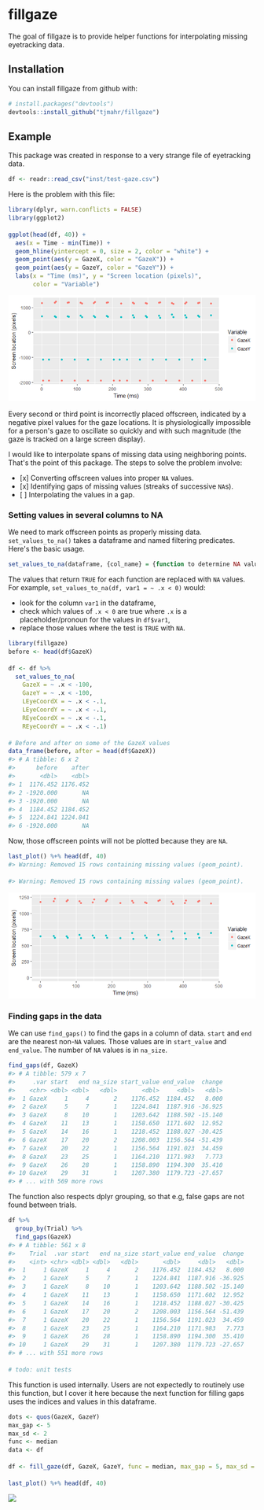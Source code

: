 
<!-- README.md is generated from README.Rmd. Please edit that file -->
fillgaze
========

The goal of fillgaze is to provide helper functions for interpolating missing eyetracking data.

Installation
------------

You can install fillgaze from github with:

``` r
# install.packages("devtools")
devtools::install_github("tjmahr/fillgaze")
```

Example
-------

This package was created in response to a very strange file of eyetracking data.

``` r
df <- readr::read_csv("inst/test-gaze.csv")
```

Here is the problem with this file:

``` r
library(dplyr, warn.conflicts = FALSE)
library(ggplot2)

ggplot(head(df, 40)) + 
  aes(x = Time - min(Time)) + 
  geom_hline(yintercept = 0, size = 2, color = "white") + 
  geom_point(aes(y = GazeX, color = "GazeX")) +
  geom_point(aes(y = GazeY, color = "GazeY")) + 
  labs(x = "Time (ms)", y = "Screen location (pixels)", 
       color = "Variable")
```

![](fig/README-unnamed-chunk-2-1.png)

Every second or third point is incorrectly placed offscreen, indicated by a negative pixel values for the gaze locations. It is physiologically impossible for a person's gaze to oscillate so quickly and with such magnitude (the gaze is tracked on a large screen display).

I would like to interpolate spans of missing data using neighboring points. That's the point of this package. The steps to solve the problem involve:

-   \[x\] Converting offscreen values into proper `NA` values.
-   \[x\] Identifying gaps of missing values (streaks of successive `NA`s).
-   \[ \] Interpolating the values in a gap.

### Setting values in several columns to NA

We need to mark offscreen points as properly missing data. `set_values_to_na()` takes a dataframe and named filtering predicates. Here's the basic usage.

``` r
set_values_to_na(dataframe, {col_name} = {function to determine NA values})
```

The values that return `TRUE` for each function are replaced with `NA` values. For example, `set_values_to_na(df, var1 = ~ .x < 0)` would:

-   look for the column `var1` in the dataframe,
-   check which values of `.x < 0` are true where `.x` is a placeholder/pronoun for the values in `df$var1`,
-   replace those values where the test is `TRUE` with `NA`.

``` r
library(fillgaze)
before <- head(df$GazeX)

df <- df %>% 
  set_values_to_na(
    GazeX = ~ .x < -100, 
    GazeY = ~ .x < -100, 
    LEyeCoordX = ~ .x < -.1, 
    LEyeCoordY = ~ .x < -.1,
    REyeCoordX = ~ .x < -.1, 
    REyeCoordY = ~ .x < -.1)

# Before and after on some of the GazeX values
data_frame(before, after = head(df$GazeX))
#> # A tibble: 6 x 2
#>      before    after
#>       <dbl>    <dbl>
#> 1  1176.452 1176.452
#> 2 -1920.000       NA
#> 3 -1920.000       NA
#> 4  1184.452 1184.452
#> 5  1224.841 1224.841
#> 6 -1920.000       NA
```

Now, those offscreen points will not be plotted because they are `NA`.

``` r
last_plot() %+% head(df, 40)
#> Warning: Removed 15 rows containing missing values (geom_point).

#> Warning: Removed 15 rows containing missing values (geom_point).
```

![](fig/README-unnamed-chunk-5-1.png)

### Finding gaps in the data

We can use `find_gaps()` to find the gaps in a column of data. `start` and `end` are the nearest non-`NA` values. Those values are in `start_value` and `end_value`. The number of `NA` values is in `na_size`.

``` r
find_gaps(df, GazeX)
#> # A tibble: 579 x 7
#>     .var start   end na_size start_value end_value  change
#>    <chr> <dbl> <dbl>   <dbl>       <dbl>     <dbl>   <dbl>
#>  1 GazeX     1     4       2    1176.452  1184.452   8.000
#>  2 GazeX     5     7       1    1224.841  1187.916 -36.925
#>  3 GazeX     8    10       1    1203.642  1188.502 -15.140
#>  4 GazeX    11    13       1    1158.650  1171.602  12.952
#>  5 GazeX    14    16       1    1218.452  1188.027 -30.425
#>  6 GazeX    17    20       2    1208.003  1156.564 -51.439
#>  7 GazeX    20    22       1    1156.564  1191.023  34.459
#>  8 GazeX    23    25       1    1164.210  1171.983   7.773
#>  9 GazeX    26    28       1    1158.890  1194.300  35.410
#> 10 GazeX    29    31       1    1207.380  1179.723 -27.657
#> # ... with 569 more rows
```

The function also respects dplyr grouping, so that e.g, false gaps are not found between trials.

``` r
df %>% 
  group_by(Trial) %>% 
  find_gaps(GazeX)
#> # A tibble: 561 x 8
#>    Trial  .var start   end na_size start_value end_value  change
#>    <int> <chr> <dbl> <dbl>   <dbl>       <dbl>     <dbl>   <dbl>
#>  1     1 GazeX     1     4       2    1176.452  1184.452   8.000
#>  2     1 GazeX     5     7       1    1224.841  1187.916 -36.925
#>  3     1 GazeX     8    10       1    1203.642  1188.502 -15.140
#>  4     1 GazeX    11    13       1    1158.650  1171.602  12.952
#>  5     1 GazeX    14    16       1    1218.452  1188.027 -30.425
#>  6     1 GazeX    17    20       2    1208.003  1156.564 -51.439
#>  7     1 GazeX    20    22       1    1156.564  1191.023  34.459
#>  8     1 GazeX    23    25       1    1164.210  1171.983   7.773
#>  9     1 GazeX    26    28       1    1158.890  1194.300  35.410
#> 10     1 GazeX    29    31       1    1207.380  1179.723 -27.657
#> # ... with 551 more rows

# todo: unit tests
```

This function is used internally. Users are not expectedly to routinely use this function, but I cover it here because the next function for filling gaps uses the indices and values in this dataframe.

``` r
dots <- quos(GazeX, GazeY)
max_gap <- 5
max_sd <- 2
func <- median
data <- df

df <- fill_gaze(df, GazeX, GazeY, func = median, max_gap = 5, max_sd = 2)

last_plot() %+% head(df, 40)
```

![](fig/README-unnamed-chunk-8-1.png)
